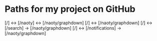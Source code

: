 # Paths for my project on GitHub

[/] <-> [/naoty] <-> [/naoty/graphdown]
[/] <-> [/naoty/graphdown]
[/] <-> [/search] -> [/naoty/graphdown]
[/] <-> [/notifications] -> [/naoty/graphdown]
